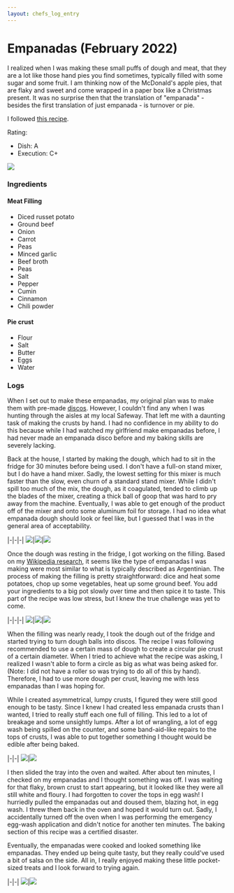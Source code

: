 ```yaml
---
layout: chefs_log_entry 
---
```


# Empanadas (February 2022)

I realized when I was making these small puffs of dough and meat, that they are a lot like those hand pies you find sometimes, typically filled with some sugar and some fruit. I am thinking now of the McDonald's apple pies, that are flaky and sweet and come wrapped in a paper box like a Christmas present. It was no surprise then that the translation of "empanada" - besides the first translation of just empanada - is turnover or pie.

I followed [this recipe](https://themodernproper.com/beef-empanadas).

Rating:
- Dish: A
- Execution: C+

![](../../assets/empanada/empanada_final_cut.jpg)

### Ingredients

#### Meat Filling

- Diced russet potato
- Ground beef
- Onion
- Carrot
- Peas
- Minced garlic
- Beef broth
- Peas
- Salt
- Pepper
- Cumin
- Cinnamon
- Chili powder

#### Pie crust
- Flour
- Salt
- Butter
- Eggs
- Water

### Logs

When I set out to make these empanadas, my original plan was to make them with pre-made [discos](https://www.goya.com/en/products/empanada-dough/empanada-dough-for-baking#discos). However, I couldn't find any when I was hunting through the aisles at my local Safeway. That left me with a daunting task of making the crusts by hand. I had no confidence in my ability to do this because while I had watched my girlfriend make empanadas before, I had never made an empanada disco before and my baking skills are severely lacking.

Back at the house, I started by making the dough, which had to sit in the fridge for 30 minutes before being used. I don't have a full-on stand mixer, but I do have a hand mixer. Sadly, the lowest setting for this mixer is much faster than the slow, even churn of a standard stand mixer. While I didn't spill too much of the mix, the dough, as it coagulated, tended to climb up the blades of the mixer, creating a thick ball of goop that was hard to pry away from the machine. Eventually, I was able to get enough of the product off of the mixer and onto some aluminum foil for storage. I had no idea what empanada dough should look or feel like, but I guessed that I was in the general area of acceptability.

|-|-|-|
![](../../assets/empanada/empanada_dry_ingredients.jpg)|![](../../assets/empanada/empanada_mixing.jpg)|![](../../assets/empanada/empanada_dough_ball.jpg)

Once the dough was resting in the fridge, I got working on the filling. Based on my [Wikipedia research](https://en.wikipedia.org/wiki/Empanada), it seems like the type of empanadas I was making were most similar to what is typically described as Argentinian. The process of making the filling is pretty straightforward: dice and heat some potatoes, chop up some vegetables, heat up some ground beef. You add your ingredients to a big pot slowly over time and then spice it to taste. This part of the recipe was low stress, but I knew the true challenge was yet to come.

|-|-|-|
![](../../assets/empanada/empanada_potatoes.jpg)|![](../../assets/empanada/empanada_vegetables.jpg)|![](../../assets/empanada/empanada_cooked_in_pan.jpg)

When the filling was nearly ready, I took the dough out of the fridge and started trying to turn dough balls into discos. The recipe I was following recommended to use a certain mass of dough to create a circular pie crust of a certain diameter. When I tried to achieve what the recipe was asking, I realized I wasn't able to form a circle as big as what was being asked for. (Note: I did not have a roller so was trying to do all of this by hand). Therefore, I had to use more dough per crust, leaving me with less empanadas than I was hoping for.

While I created asymmetrical, lumpy crusts, I figured they were still good enough to be tasty. Since I knew I had created less empanada crusts than I wanted, I tried to really stuff each one full of filling. This led to a lot of breakage and some unsightly lumps. After a lot of wrangling, a lot of egg wash being spilled on the counter, and some band-aid-like repairs to the tops of crusts, I was able to put together something I thought would be edible after being baked.

|-|-|
![](../../assets/empanada/empanada_disco.jpg)|![](../../assets/empanada/empanada_uncooked_on_sheet.jpg)

I then slided the tray into the oven and waited. After about ten minutes, I checked on my empanadas and I thought something was off. I was waiting for that flaky, brown crust to start appearing, but it looked like they were all still white and floury. I had forgotten to cover the tops in egg wash! I hurriedly pulled the empanadas out and doused them, blazing hot, in egg wash. I threw them back in the oven and hoped it would turn out. Sadly, I accidentally turned off the oven when I was performing the emergency egg-wash application and didn't notice for another ten minutes. The baking section of this recipe was a certified disaster.

Eventually, the empanadas were cooked and looked something like empanadas. They ended up being quite tasty, but they really could've used a bit of salsa on the side. All in, I really enjoyed making these little pocket-sized treats and I look forward to trying again.

|-|-|
![](../../assets/empanada/empanada_cooked_on_sheet.jpg)|![](../../assets/empanada/empanada_final_uncut.jpg)
